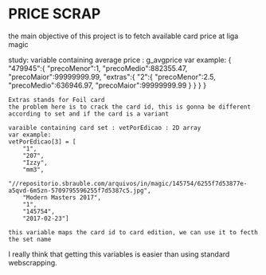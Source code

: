 # PRICE SCRAP

the main objective of this project is to fetch available card price at liga magic

study:
    variable containing average price : g_avgprice
    var example: 
    {
        "479945":{
            "precoMenor":1,
            "precoMedio":882355.47,
            "precoMaior":99999999.99,
            "extras":{
                "2":{
                    "precoMenor":2.5,
                    "precoMedio":636946.97,
                    "precoMaior":99999999.99
                }
            }
        }
    }
    
    Extras stands for Foil card
    the problem here is to crack the card id, this is gonna be different according to set and if the card is a variant

    varaible containing card set : vetPorEdicao : 2D array
    var example:
    vetPorEdicao[3] = [
        "1", 
        "207", 
        "Izzy", 
        "mm3", 
        "//repositorio.sbrauble.com/arquivos/in/magic/145754/6255f7d53877e-a5qvd-6m5zn-5709795596255f7d5387c5.jpg",
        "Modern Masters 2017",
        "1", 
        "145754", 
        "2017-02-23"]
    
    this variable maps the card id to card edition, we can use it to fecth the set name

I really think that getting this variables is easier than using standard webscrapping.
